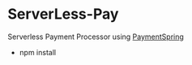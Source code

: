 # ServerLess-Pay
Serverless Payment Processor using [PaymentSpring](https://paymentspring.com/)


* npm install
